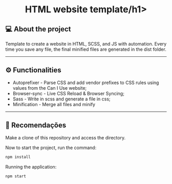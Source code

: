 <h1 align="center">HTML website template/h1>

## 💻 About the project

<p>Template to create a website in HTML, SCSS, and JS with automation. Every time you save any file, the final minified files are generated in the dist folder.</p>

---

## ⚙️ Functionalities

- Autoprefixer - Parse CSS and add vendor prefixes to CSS rules using values from the Can I Use website;
- Browser-sync - Live CSS Reload & Browser Syncing;
- Sass - Write in scss and generate a file in css;
- Minification - Merge all files and minify

---

## 🚀 Recomendações

Make a clone of this repository and access the directory.

Now to start the project, run the command:

```bash
npm install
```

Running the application:

```bash
npm start
```
